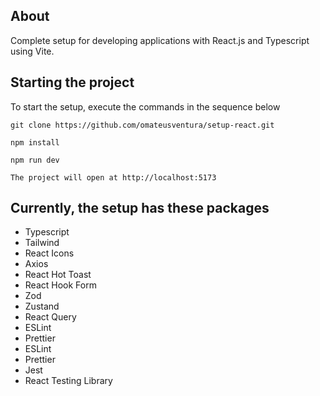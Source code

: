 ## About

Complete setup for developing applications with React.js and Typescript using Vite.

## Starting the project

To start the setup, execute the commands in the sequence below

```
git clone https://github.com/omateusventura/setup-react.git
```

```
npm install
```

```
npm run dev
```

```
The project will open at http://localhost:5173
```

## Currently, the setup has these packages

- Typescript
- Tailwind
- React Icons
- Axios
- React Hot Toast
- React Hook Form
- Zod
- Zustand
- React Query
- ESLint
- Prettier
- ESLint
- Prettier
- Jest
- React Testing Library
